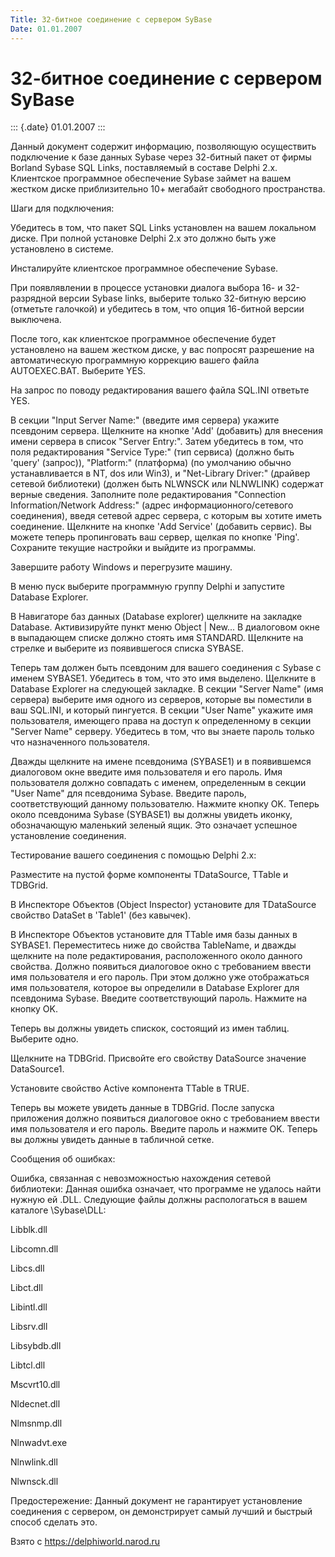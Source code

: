 ```yaml
---
Title: 32-битное соединение с сервером SyBase
Date: 01.01.2007
---
```



32-битное соединение с сервером SyBase
======================================

::: {.date}
01.01.2007
:::

Данный документ содержит информацию, позволяющую осуществить подключение
к базе данных Sybase через 32-битный пакет от фирмы Borland Sybase SQL
Links, поставляемый в составе Delphi 2.x. Клиентское программное
обеспечение Sybase займет на вашем жестком диске приблизительно 10+
мегабайт свободного пространства.

Шаги для подключения:

Убедитесь в том, что пакет SQL Links установлен на вашем локальном
диске. При полной установке Delphi 2.x это должно быть уже установлено в
системе.

Инсталируйте клиентское программное обеспечение Sybase.

При появлявлении в процессе установки диалога выбора 16- и 32-разрядной
версии Sybase links, выберите только 32-битную версию (отметьте
галочкой) и убедитесь в том, что опция 16-битной версии выключена.

После того, как клиентское программное обеспечение будет установлено на
вашем жестком диске, у вас попросят разрешение на автоматическую
программную коррекцию вашего файла AUTOEXEC.BAT. Выберите YES.

На запрос по поводу редактирования вашего файла SQL.INI ответьте YES.

В секции "Input Server Name:" (введите имя сервера) укажите псевдоним
сервера. Щелкните на кнопке \'Add\' (добавить) для внесения имени
сервера в список "Server Entry:". Затем убедитесь в том, что поля
редактирования "Service Type:" (тип сервиса) (должно быть \'query\'
(запрос)), "Platform:" (платформа) (по умолчанию обычно
устанавливается в NT, dos или Win3), и "Net-Library Driver:" (драйвер
сетевой библиотеки) (должен быть NLWNSCK или NLNWLINK) содержат верные
сведения. Заполните поле редактирования "Connection Information/Network
Address:" (адрес информационного/сетевого соединения), введя сетевой
адрес сервера, с которым вы хотите иметь соединение. Щелкните на кнопке
\'Add Service\' (добавить сервис). Вы можете теперь пропинговать ваш
сервер, щелкая по кнопке \'Ping\'. Сохраните текущие настройки и выйдите
из программы.

Завершите работу Windows и перегрузите машину.

В меню пуск выберите программную группу Delphi и запустите Database
Explorer.

В Навигаторе баз данных (Database explorer) щелкните на закладке
Database. Активизируйте пункт меню Object \| New... В диалоговом окне в
выпадающем списке должно стоять имя STANDARD. Щелкните на стрелке и
выберите из появившегося списка SYBASE.

Теперь там должен быть псевдоним для вашего соединения с Sybase с именем
SYBASE1. Убедитесь в том, что это имя выделено. Щелкните в Database
Explorer на следующей закладке. В секции "Server Name" (имя сервера)
выберите имя одного из серверов, которые вы поместили в ваш SQL.INI, и
который пингуется. В секции "User Name" укажите имя пользователя,
имеющего права на доступ к определенному в секции "Server Name"
серверу. Убедитесь в том, что вы знаете пароль только что назначенного
пользователя.

Дважды щелкните на имене псевдонима (SYBASE1) и в появившемся диалоговом
окне введите имя пользователя и его пароль. Имя пользователя должно
совпадать с именем, определенным в секции "User Name" для псевдонима
Sybase. Введите пароль, соответствующий данному пользователю. Нажмите
кнопку OK. Теперь около псевдонима Sybase (SYBASE1) вы должны увидеть
иконку, обозначающую маленький зеленый ящик. Это означает успешное
установление соединения.

Тестирование вашего соединения с помощью Delphi 2.x:

Разместите на пустой форме компоненты TDataSource, TTable и TDBGrid.

В Инспекторе Объектов (Object Inspector) установите для TDataSource
свойство DataSet в \'Table1\' (без кавычек).

В Инспекторе Объектов установите для TTable имя базы данных в SYBASE1.
Переместитесь ниже до свойства TableName, и дважды щелкните на поле
редактирования, расположенного около данного свойства. Должно появиться
диалоговое окно с требованием ввести имя пользователя и его пароль. При
этом должно уже отображаться имя пользователя, которое вы определили в
Database Explorer для псевдонима Sybase. Введите соответствующий пароль.
Нажмите на кнопку OK.

Теперь вы должны увидеть спискок, состоящий из имен таблиц. Выберите
одно.

Щелкните на TDBGrid. Присвойте его свойству DataSource значение
DataSource1.

Установите свойство Active компонента TTable в TRUE.

Теперь вы можете увидеть данные в TDBGrid. После запуска приложения
должно появиться диалоговое окно с требованием ввести имя пользователя и
его пароль. Введите пароль и нажмите OK. Теперь вы должны увидеть данные
в табличной сетке.

Сообщения об ошибках:

Ошибка, связанная с невозможностью нахождения сетевой библиотеки: Данная
ошибка означает, что программе не удалось найти нужную ей .DLL.
Следующие файлы должны распологаться в вашем каталоге \\Sybase\\DLL:

Libblk.dll

Libcomn.dll

Libcs.dll

Libct.dll

Libintl.dll

Libsrv.dll

Libsybdb.dll

Libtcl.dll

Mscvrt10.dll

Nldecnet.dll

Nlmsnmp.dll

Nlnwadvt.exe

Nlnwlink.dll

Nlwnsck.dll

Предостережение: Данный документ не гарантирует установление соединения
с сервером, он демонстрирует самый лучший и быстрый способ сделать это.

Взято с <https://delphiworld.narod.ru>
